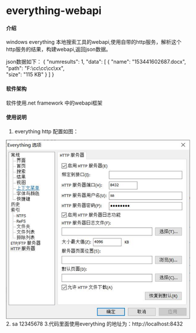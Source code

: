 # everything-webapi

#### 介绍
windows everything 本地搜索工具的webapi,使用自带的http服务，解析这个http服务的结果，构建webapi,返回json数据。

json数据如下：
{
    "numresults": 1,
    "data": [
        {
            "name": "153441602687.docx",
            "path": "F:\\cc\\cc\\cc\\xx",           
            "size": "115 KB"
        }
    ]
}

#### 软件架构
软件使用.net framework 中的webapi框架



#### 使用说明

1. everything http 配置如图：

![输入图片说明](everythingHTTP%E6%9C%8D%E5%8A%A1%E9%85%8D%E7%BD%AE.jpg)
2.  sa 12345678
3.代码里面使用everything 的地址为：http://localhost:8432

